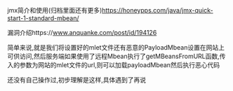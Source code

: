 jmx简介和使用(归档里面还有更多)https://honeypps.com/java/jmx-quick-start-1-standard-mbean/

漏洞介绍https://www.anquanke.com/post/id/194126

简单来说,就是我们将设置好的mlet文件还有恶意的PayloadMbean设置在网站上可供访问,然后服务端如果使用了远程Mbean执行了getMBeansFromURL函数,传入的参数为网站的mlet文件的url,则可以加载payloadMbean然后执行恶心代码

还没有自己操作过,初步理解是这样,具体遇到了再说